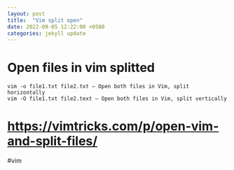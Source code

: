 ```yaml
---
layout: post
title:  "Vim split open"
date: 2022-09-05 12:22:00 +0500
categories: jekyll update
---
```


# Open files in vim splitted


```
vim -o file1.txt file2.txt – Open both files in Vim, split horizontally
vim -O file1.txt file2.text – Open both files in Vim, split vertically
```

# https://vimtricks.com/p/open-vim-and-split-files/

<!-- :public: -->
#vim

